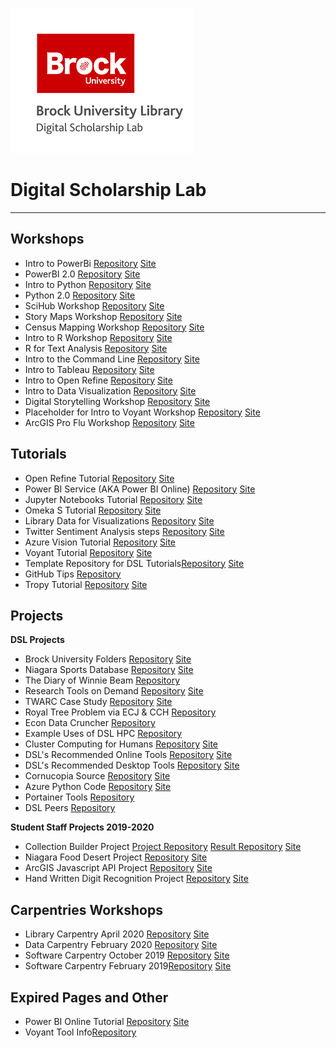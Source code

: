 ![dsl_logo](dsl_logo.png)

# Digital Scholarship Lab

---

## Workshops

- Intro to PowerBi [Repository](https://github.com/BrockDSL/Intro_to_PowerBI_Workshop) [Site](https://brockdsl.github.io/Intro_to_PowerBI_Workshop/)
- PowerBI 2.0 [Repository](https://github.com/BrockDSL/Power_BI_2.0_Workshop) [Site](https://brockdsl.github.io/Power_BI_2.0_Workshop/)
- Intro to Python [Repository](https://github.com/BrockDSL/Power_BI_2.0_Workshop) [Site](https://brockdsl.github.io/Intro_to_Python_Workshop/)
- Python 2.0 [Repository](https://github.com/BrockDSL/Python_2.0_Workshop) [Site](https://brockdsl.github.io/Python_2.0_Workshop/)
- SciHub Workshop [Repository](https://github.com/BrockDSL/SciHub_Workshop) [Site](https://brockdsl.github.io/SciHub_Workshop/)
- Story Maps Workshop [Repository](https://github.com/BrockDSL/StoryMaps) [Site](https://brockdsl.github.io/StoryMaps/)
- Census Mapping Workshop [Repository](https://github.com/BrockDSL/Census_Mapping) [Site](https://brockdsl.github.io/Census_Mapping/)
- Intro to R Workshop [Repository](https://github.com/BrockDSL/Intro_to_R_Workshop) [Site](https://brockdsl.github.io/Intro_to_R_Workshop/)
- R for Text Analysis  [Repository](https://github.com/BrockDSL/R_for_Text_Analysis) [Site](https://brockdsl.github.io/R_for_Text_Analysis/)
- Intro to the Command Line [Repository](https://github.com/BrockDSL/Intro_to_the_Command_Line_Workshop) [Site](https://brockdsl.github.io/Intro_to_the_Command_Line_Workshop/)
- Intro to Tableau [Repository](https://github.com/BrockDSL/Intro_to_Tableau_Workshop) [Site](https://brockdsl.github.io/Intro_to_Tableau_Workshop/)
- Intro to Open Refine [Repository](https://github.com/BrockDSL/Intro_to_Open_Refine_Workshop) [Site](https://brockdsl.github.io/Intro_to_Open_Refine_Workshop/)
- Intro to Data Visualization [Repository](https://github.com/BrockDSL/Intro_to_Data_Visualization_Workshop) [Site](https://brockdsl.github.io/Intro_to_Data_Visualization_Workshop/)
- Digital Storytelling Workshop [Repository](https://github.com/BrockDSL/Digital_Storytelling_Workshop) [Site](https://brockdsl.github.io/Digital_Storytelling_Workshop/)
- Placeholder for Intro to Voyant Workshop [Repository](https://github.com/BrockDSL/Intro_to_Voyant_Workshop) [Site](https://brockdsl.github.io/Intro_to_Voyant_Workshop/)
- ArcGIS Pro Flu Workshop [Repository](https://github.com/BrockDSL/ArcGIS-Pro-flu) [Site](https://brockdsl.github.io/ArcGIS-Pro-flu/)

## Tutorials
- Open Refine Tutorial [Repository](https://github.com/BrockDSL/Open-Refine-Tutorial) [Site](https://brockdsl.github.io/Open-Refine-Tutorial/)
- Power BI Service (AKA Power BI Online) [Repository](https://github.com/BrockDSL/Power_BI_Service_Tutorial) [Site](https://brockdsl.github.io/Power_BI_Service_Tutorial/)
- Jupyter Notebooks Tutorial [Repository](https://github.com/BrockDSL/Jupyter_Notebooks_Tutorial) [Site](https://brockdsl.github.io/Jupyter_Notebooks_Tutorial/)
- Omeka S Tutorial [Repository](https://github.com/BrockDSL/Omeka-S-Tutorial) [Site](https://brockdsl.github.io/Omeka-S-Tutorial/)
- Library Data for Visualizations [Repository](https://github.com/BrockDSL/LibraryDataViz) [Site](https://brockdsl.github.io/LibraryDataViz/)
- Twitter Sentiment Analysis steps [Repository](https://github.com/BrockDSL/intro_twitter_sentiment_analysis) [Site](https://brockdsl.github.io/intro_twitter_sentiment_analysis/)
- Azure Vision Tutorial [Repository](https://github.com/BrockDSL/Azure-Vision-Tutorial) [Site](https://brockdsl.github.io/Azure-Vision-Tutorial/)
- Voyant Tutorial [Repository](https://github.com/BrockDSL/Voyant-Tutorial) [Site](https://brockdsl.github.io/Voyant-Tutorial/)
- Template Repository for DSL Tutorials[Repository](https://github.com/BrockDSL/DSL_Tutorial_Template) [Site](https://brockdsl.github.io/DSL_Tutorial_Template/)
- GitHub Tips [Repository](https://github.com/BrockDSL/GitHub-Tips-and-Tricks)
- Tropy Tutorial [Repository](https://github.com/BrockDSL/Tropy-Tutorial) [Site](https://brockdsl.github.io/Tropy-Tutorial/)

## Projects
**DSL Projects**
- Brock University Folders [Repository](https://github.com/BrockDSL/Brock-University-Folders) [Site](https://brockdsl.github.io/Brock-University-Folders/)
- Niagara Sports Database [Repository](https://github.com/BrockDSL/Niagara_Sport_Database) [Site](https://brockdsl.github.io/Niagara_Sport_Database/)
- The Diary of Winnie Beam [Repository](https://github.com/BrockDSL/winnie_beam_1900_dairy)
- Research Tools on Demand [Repository](https://github.com/BrockDSL/Research-Tools-On-Demand) [Site](https://brockdsl.github.io/Research-Tools-On-Demand/)
- TWARC Case Study [Repository](https://github.com/BrockDSL/TWARC_Case_Study) [Site](https://brockdsl.github.io/TWARC_Case_Study/)
- Royal Tree Problem via ECJ & CCH [Repository](https://github.com/BrockDSL/royaltree_ecj_cluster)
- Econ Data Cruncher [Repository](https://github.com/BrockDSL/econ-data-cruncher)
- Example Uses of DSL HPC [Repository](https://github.com/BrockDSL/Example_Uses_of_DSL_HPC)
- Cluster Computing for Humans [Repository](https://github.com/BrockDSL/DSL-Cluster) [Site](https://brockdsl.github.io/DSL-Cluster/)
- DSL's Recommended Online Tools [Repository](https://github.com/BrockDSL/Online-Tools) [Site](https://brockdsl.github.io/Online-Tools/)
- DSL's Recommended Desktop Tools [Repository](https://github.com/BrockDSL/Desktop-Programs) [Site](https://brockdsl.github.io/Desktop-Programs/)
- Cornucopia Source [Repository](https://github.com/BrockDSL/Cornucopia-Source) [Site](https://brockdsl.github.io/Cornucopia-Source/)
- Azure Python Code [Repository](https://github.com/BrockDSL/AzurePythonCodes) [Site](https://brockdsl.github.io/AzurePythonCodes/)
- Portainer Tools [Repository](https://github.com/BrockDSL/Portainer_Tools)
- DSL Peers [Repository](https://github.com/BrockDSL/dsl_peers)

**Student Staff Projects 2019-2020**
- Collection Builder Project [Project Repository](https://github.com/BrockDSL/Student_Collection_Builder_Project) [Result Repository](https://github.com/BrockDSL/Brock_DSL_CollectionBuilder) [Site](https://brockdsl.github.io/Brock_DSL_CollectionBuilder/)
- Niagara Food Desert Project [Repository](https://github.com/BrockDSL/Niagara_Food_Desert_Project) [Site](https://brockdsl.github.io/Niagara_Food_Desert_Project/)
- ArcGIS Javascript API Project [Repository](https://github.com/BrockDSL/ArcGIS_Javascript_API_Project) [Site](https://brockdsl.github.io/ArcGIS_Javascript_API_Project/)
- Hand Written Digit Recognition Project [Repository](https://github.com/BrockDSL/Hand_Written_Digit_Recognition_Project) [Site](https://brockdsl.github.io/Hand_Written_Digit_Recognition_Project/)
 

## Carpentries Workshops
- Library Carpentry April 2020 [Repository](https://github.com/BrockDSL/2020-04-29-Ryerson) [Site](https://brockdsl.github.io/2020-04-29-Ryerson/)
- Data Carpentry February 2020 [Repository](https://github.com/BrockDSL/2020-02-19-BrockU) [Site](https://brockdsl.github.io/2020-02-19-BrockU/)
- Software Carpentry October 2019 [Repository](https://github.com/BrockDSL/2019-10-15-BrockU) [Site](https://brockdsl.github.io/2019-10-15-BrockU/)
- Software Carpentry February 2019[Repository](https://github.com/BrockDSL/2019-02-21-BrockU) [Site](https://brockdsl.github.io/2019-02-21-BrockU/)

## Expired Pages and Other
- Power BI Online Tutorial [Repository](https://github.com/BrockDSL/PowerBI-Tutorial) [Site](https://brockdsl.github.io/PowerBI-Tutorial/)
- Voyant Tool Info[Repository](https://github.com/BrockDSL/Voyant-Info)

